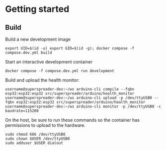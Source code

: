 # Getting started
## Build
Build a new development image
```shell
export UID=$(id -u) export GID=$(id -g); docker compose -f compose.dev.yml build
```
Start an interactive development container
```shell
docker compose -f compose.dev.yml run development
```
Build and upload the health monitor:
```shell
username@superspreader-dev:~/ws arduino-cli compile --fqbn esp32:esp32:esp32 src/superspreader/arduino/health_monitor
username@superspreader-dev:~/ws arduino-cli upload -p /dev/ttyUSB0 --fqbn esp32:esp32:esp32 src/superspreader/arduino/health_monitor
username@superspreader-dev:~/ws arduino-cli monitor -p /dev/ttyUSB0 -c baudrate=115200
```

On the host, be sure to run these commands so the container
has permissions to upload to the hardware.
```shell
sudo chmod 666 /dev/ttyUSB0
sudo chown $USER /dev/ttyUSB0
sudo adduser $USER dialout
```
